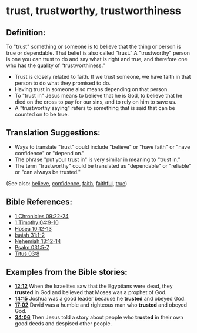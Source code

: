 # trust, trustworthy, trustworthiness #

## Definition: ##

To "trust" something or someone is to believe that the thing or person is true or dependable. That belief is also called “trust.” A "trustworthy" person is one you can trust to do and say what is right and true, and therefore one who has the quality of “trustworthiness.”

* Trust is closely related to faith. If we trust someone, we have faith in that person to do what they promised to do.
* Having trust in someone also means depending on that person.
* To "trust in" Jesus means to believe that he is God, to believe that he died on the cross to pay for our sins, and to rely on him to save us.
* A "trustworthy saying" refers to something that is said that can be counted on to be true.

## Translation Suggestions: ##

* Ways to translate "trust" could include "believe" or "have faith" or "have confidence" or "depend on."
* The phrase "put your trust in" is very similar in meaning to "trust in."
* The term "trustworthy" could be translated as "dependable" or "reliable" or "can always be trusted."

(See also: [believe](../kt/believe.md), [confidence](../kt/confidence.md), [faith](../kt/faith.md), [faithful](../kt/faithful.md), [true](../kt/true.md))

## Bible References: ##

* [1 Chronicles 09:22-24](en/tn/1ch/help/09/22)
* [1 Timothy 04:9-10](en/tn/1ti/help/04/09)
* [Hosea 10:12-13](en/tn/hos/help/10/12)
* [Isaiah 31:1-2](en/tn/isa/help/31/01)
* [Nehemiah 13:12-14](en/tn/neh/help/13/12)
* [Psalm 031:5-7](en/tn/psa/help/31/05)
* [Titus 03:8](en/tn/tit/help/03/08)

## Examples from the Bible stories: ##

* __[12:12](en/tn/obs/help/12/12)__ When the Israelites saw that the Egyptians were dead, they __trusted__  in God and believed that Moses was a prophet of God.
* __[14:15](en/tn/obs/help/14/15)__ Joshua was a good leader because he __trusted__  and obeyed God.
* __[17:02](en/tn/obs/help/17/02)__ David was a humble and righteous man who __trusted__  and obeyed God.
* __[34:06](en/tn/obs/help/34/06)__ Then Jesus told a story about people who __trusted__  in their own good deeds and despised other people.